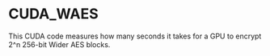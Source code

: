 # CUDA_WAES

This CUDA code measures how many seconds it takes for a GPU to encrypt 2^n 256-bit Wider AES blocks.
